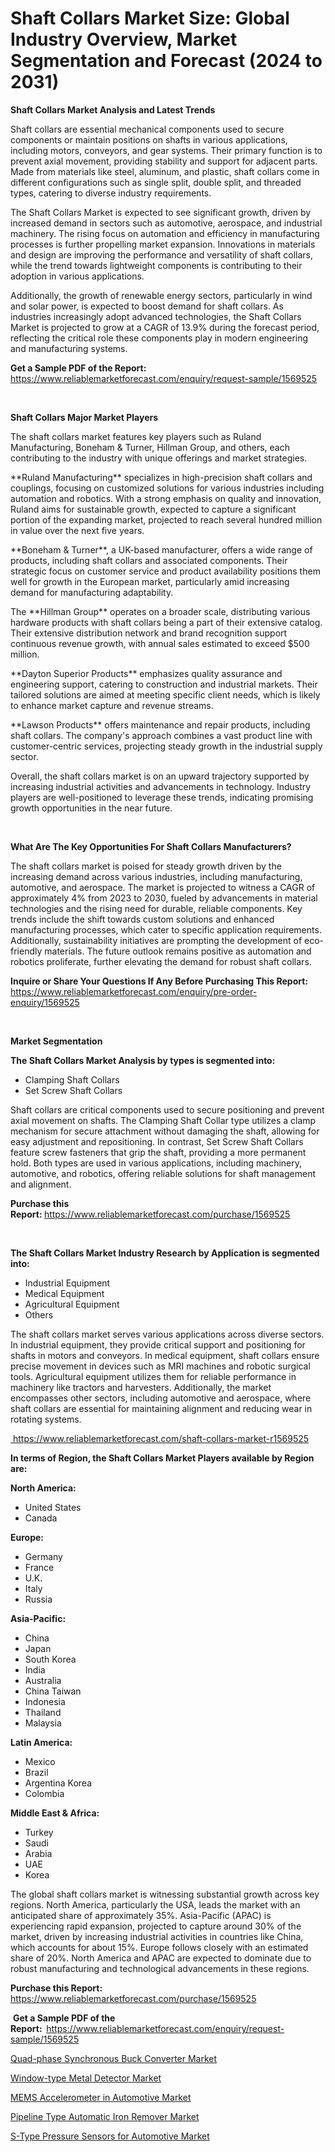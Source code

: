 <p><h1>Shaft Collars Market Size: Global Industry Overview, Market Segmentation and Forecast (2024 to 2031)</h1></p><p><strong>Shaft Collars Market Analysis and Latest Trends</strong></p>
<p><p>Shaft collars are essential mechanical components used to secure components or maintain positions on shafts in various applications, including motors, conveyors, and gear systems. Their primary function is to prevent axial movement, providing stability and support for adjacent parts. Made from materials like steel, aluminum, and plastic, shaft collars come in different configurations such as single split, double split, and threaded types, catering to diverse industry requirements.</p><p>The Shaft Collars Market is expected to see significant growth, driven by increased demand in sectors such as automotive, aerospace, and industrial machinery. The rising focus on automation and efficiency in manufacturing processes is further propelling market expansion. Innovations in materials and design are improving the performance and versatility of shaft collars, while the trend towards lightweight components is contributing to their adoption in various applications.</p><p>Additionally, the growth of renewable energy sectors, particularly in wind and solar power, is expected to boost demand for shaft collars. As industries increasingly adopt advanced technologies, the Shaft Collars Market is projected to grow at a CAGR of 13.9% during the forecast period, reflecting the critical role these components play in modern engineering and manufacturing systems.</p></p>
<p><strong>Get a Sample PDF of the Report:&nbsp;</strong> <a href="https://www.reliablemarketforecast.com/enquiry/request-sample/1569525?utm_campaign=1601&utm_medium=2&utm_source=Github&utm_content=ia&utm_term=14102024&utm_id=shaft-collars">https://www.reliablemarketforecast.com/enquiry/request-sample/1569525</a></p>
<p>&nbsp;</p>
<p><strong>Shaft Collars Major Market Players</strong></p>
<p><p>The shaft collars market features key players such as Ruland Manufacturing, Boneham & Turner, Hillman Group, and others, each contributing to the industry with unique offerings and market strategies. </p><p>**Ruland Manufacturing** specializes in high-precision shaft collars and couplings, focusing on customized solutions for various industries including automation and robotics. With a strong emphasis on quality and innovation, Ruland aims for sustainable growth, expected to capture a significant portion of the expanding market, projected to reach several hundred million in value over the next five years.</p><p>**Boneham & Turner**, a UK-based manufacturer, offers a wide range of products, including shaft collars and associated components. Their strategic focus on customer service and product availability positions them well for growth in the European market, particularly amid increasing demand for manufacturing adaptability.</p><p>The **Hillman Group** operates on a broader scale, distributing various hardware products with shaft collars being a part of their extensive catalog. Their extensive distribution network and brand recognition support continuous revenue growth, with annual sales estimated to exceed $500 million.</p><p>**Dayton Superior Products** emphasizes quality assurance and engineering support, catering to construction and industrial markets. Their tailored solutions are aimed at meeting specific client needs, which is likely to enhance market capture and revenue streams.</p><p>**Lawson Products** offers maintenance and repair products, including shaft collars. The company's approach combines a vast product line with customer-centric services, projecting steady growth in the industrial supply sector.</p><p>Overall, the shaft collars market is on an upward trajectory supported by increasing industrial activities and advancements in technology. Industry players are well-positioned to leverage these trends, indicating promising growth opportunities in the near future.</p></p>
<p>&nbsp;</p>
<p><strong>What Are The Key Opportunities For Shaft Collars Manufacturers?</strong></p>
<p><p>The shaft collars market is poised for steady growth driven by the increasing demand across various industries, including manufacturing, automotive, and aerospace. The market is projected to witness a CAGR of approximately 4% from 2023 to 2030, fueled by advancements in material technologies and the rising need for durable, reliable components. Key trends include the shift towards custom solutions and enhanced manufacturing processes, which cater to specific application requirements. Additionally, sustainability initiatives are prompting the development of eco-friendly materials. The future outlook remains positive as automation and robotics proliferate, further elevating the demand for robust shaft collars.</p></p>
<p><strong>Inquire or Share Your Questions If Any Before Purchasing This Report:</strong> <a href="https://www.reliablemarketforecast.com/enquiry/pre-order-enquiry/1569525?utm_campaign=1601&utm_medium=2&utm_source=Github&utm_content=ia&utm_term=14102024&utm_id=shaft-collars">https://www.reliablemarketforecast.com/enquiry/pre-order-enquiry/1569525</a></p>
<p>&nbsp;</p>
<p><strong>Market Segmentation</strong></p>
<p><strong>The Shaft Collars Market Analysis by types is segmented into:</strong></p>
<p><ul><li>Clamping Shaft Collars</li><li>Set Screw Shaft Collars</li></ul></p>
<p><p>Shaft collars are critical components used to secure positioning and prevent axial movement on shafts. The Clamping Shaft Collar type utilizes a clamp mechanism for secure attachment without damaging the shaft, allowing for easy adjustment and repositioning. In contrast, Set Screw Shaft Collars feature screw fasteners that grip the shaft, providing a more permanent hold. Both types are used in various applications, including machinery, automotive, and robotics, offering reliable solutions for shaft management and alignment.</p></p>
<p><strong>Purchase this Report:&nbsp;</strong><a href="https://www.reliablemarketforecast.com/purchase/1569525?utm_campaign=1601&utm_medium=2&utm_source=Github&utm_content=ia&utm_term=14102024&utm_id=shaft-collars">https://www.reliablemarketforecast.com/purchase/1569525</a></p>
<p>&nbsp;</p>
<p><strong>The Shaft Collars Market Industry Research by Application is segmented into:</strong></p>
<p><ul><li>Industrial Equipment</li><li>Medical Equipment</li><li>Agricultural Equipment</li><li>Others</li></ul></p>
<p><p>The shaft collars market serves various applications across diverse sectors. In industrial equipment, they provide critical support and positioning for shafts in motors and conveyors. In medical equipment, shaft collars ensure precise movement in devices such as MRI machines and robotic surgical tools. Agricultural equipment utilizes them for reliable performance in machinery like tractors and harvesters. Additionally, the market encompasses other sectors, including automotive and aerospace, where shaft collars are essential for maintaining alignment and reducing wear in rotating systems.</p></p>
<p><a href="https://www.reliablemarketforecast.com/shaft-collars-market-r1569525?utm_campaign=1601&utm_medium=2&utm_source=Github&utm_content=ia&utm_term=14102024&utm_id=shaft-collars">&nbsp;https://www.reliablemarketforecast.com/shaft-collars-market-r1569525</a></p>
<p><strong>In terms of Region, the Shaft Collars Market Players available by Region are:</strong></p>
<p>
    <p> <strong> North America: </strong>
        <ul>
            <li>United States</li>
            <li>Canada</li>
        </ul>
        </p> 
    <p> <strong> Europe: </strong>
        <ul>
            <li>Germany</li>
            <li>France</li>
            <li>U.K.</li>
            <li>Italy</li>
            <li>Russia</li>
        </ul>
        </p> 
    <p> <strong> Asia-Pacific: </strong>
        <ul>
            <li>China</li>
            <li>Japan</li>
            <li>South Korea</li>
            <li>India</li>
            <li>Australia</li>
            <li>China Taiwan</li>
            <li>Indonesia</li>
            <li>Thailand</li>
            <li>Malaysia</li>
        </ul>
        </p> 
    <p> <strong> Latin America: </strong>
        <ul>
            <li>Mexico</li>
            <li>Brazil</li>
            <li>Argentina Korea</li>
            <li>Colombia</li>
        </ul>
        </p> 
    <p> <strong> Middle East & Africa: </strong>
        <ul>
            <li>Turkey</li>
            <li>Saudi</li>
            <li>Arabia</li>
            <li>UAE</li>
            <li>Korea</li>
        </ul>
    </p>
    </p>
<p><p>The global shaft collars market is witnessing substantial growth across key regions. North America, particularly the USA, leads the market with an anticipated share of approximately 35%. Asia-Pacific (APAC) is experiencing rapid expansion, projected to capture around 30% of the market, driven by increasing industrial activities in countries like China, which accounts for about 15%. Europe follows closely with an estimated share of 20%. North America and APAC are expected to dominate due to robust manufacturing and technological advancements in these regions.</p></p>
<p><strong>Purchase this Report: </strong><a href="https://www.reliablemarketforecast.com/purchase/1569525?utm_campaign=1601&utm_medium=2&utm_source=Github&utm_content=ia&utm_term=14102024&utm_id=shaft-collars">https://www.reliablemarketforecast.com/purchase/1569525</a></p>
<p>&nbsp;<strong>Get a Sample PDF of the Report:&nbsp;&nbsp;</strong><a href="https://www.reliablemarketforecast.com/enquiry/request-sample/1569525?utm_campaign=1601&utm_medium=2&utm_source=Github&utm_content=ia&utm_term=14102024&utm_id=shaft-collars">https://www.reliablemarketforecast.com/enquiry/request-sample/1569525</a></p>
<p><strong></strong></p>
<p><p><a href="https://www.linkedin.com/pulse/market-dynamics-future-trends-global-quad-phase-synchronous-ddg5c?trk=public_post_embed_feed-article-content&utm_campaign=1601&utm_medium=2&utm_source=Github&utm_content=ia&utm_term=14102024&utm_id=shaft-collars">Quad-phase Synchronous Buck Converter Market</a></p><p><a href="https://www.linkedin.com/pulse/regional-adaptations-global-window-type-metal-detector-market-nujue?trk=public_post_embed_feed-article-content&utm_campaign=1601&utm_medium=2&utm_source=Github&utm_content=ia&utm_term=14102024&utm_id=shaft-collars">Window-type Metal Detector Market</a></p><p><a href="https://www.linkedin.com/pulse/mems-accelerometer-automotive-market-trends-growth-outlook-lpd5e?trk=public_post_embed_feed-article-content&utm_campaign=1601&utm_medium=2&utm_source=Github&utm_content=ia&utm_term=14102024&utm_id=shaft-collars">MEMS Accelerometer in Automotive Market</a></p><p><a href="https://www.linkedin.com/pulse/global-pipeline-type-automatic-iron-remover-market-landscape-2yv2f?utm_campaign=1601&utm_medium=2&utm_source=Github&utm_content=ia&utm_term=14102024&utm_id=shaft-collars">Pipeline Type Automatic Iron Remover Market</a></p><p><a href="https://www.linkedin.com/pulse/s-type-pressure-sensors-automotive-market-drivers-challenges-1m3ne?trk=public_post_embed_feed-article-content&utm_campaign=1601&utm_medium=2&utm_source=Github&utm_content=ia&utm_term=14102024&utm_id=shaft-collars">S-Type Pressure Sensors for Automotive Market</a></p></p>